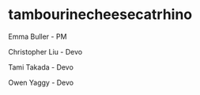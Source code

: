 # tambourinecheesecatrhino

Emma Buller - PM

Christopher Liu - Devo

Tami Takada - Devo

Owen Yaggy - Devo
